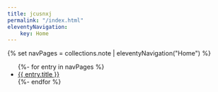 ```yaml
---
title: jcusnxj
permalink: "/index.html"
eleventyNavigation:
    key: Home
---
```

{% set navPages = collections.note | eleventyNavigation("Home") %}
<ul>
{%- for entry in navPages %}
  <li>
    <a href="{{ entry.url }}">{{ entry.title }}</a>
  </li>
{%- endfor %}
</ul>



